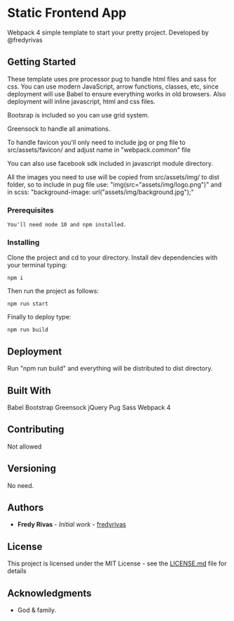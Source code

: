 # Static Frontend App

Webpack 4 simple template to start your pretty project. Developed by @fredyrivas

## Getting Started

These template uses pre processor pug to handle html files and sass for css. You can use modern JavaScript, arrow functions, classes, etc, since deployment will use Babel to ensure everything works in old browsers. Also deployment will inline javascript, html and css files. 

Bootsrap is included so you can use grid system.

Greensock to handle all animations.

To handle favicon you'll only need to include jpg or png file to src/assets/favicon/ and adjust name in "webpack.common" file

You can also use facebook sdk included in javascript module directory.

All the images you need to use will be copied from src/assets/img/ to dist folder, so to include in pug file use: "img(src="assets/img/logo.png")" and in scss: "background-image: url("assets/img/background.jpg");"

### Prerequisites


```
You'll need node 10 and npm installed.

```

### Installing

Clone the project and cd to your directory. Install dev dependencies with your terminal typing:

```
npm i
```

Then run the project as follows:

```
npm run start
```

Finally to deploy type:

```
npm run build
```




## Deployment

Run "npm run build" and everything will be distributed to dist directory. 

## Built With

Babel 
Bootstrap 
Greensock
jQuery
Pug
Sass
Webpack 4

## Contributing

Not allowed 

## Versioning

No need.

## Authors

* **Fredy Rivas** - *Initial work* - [fredyrivas](http://fredyrivas.com/developer)


## License

This project is licensed under the MIT License - see the [LICENSE.md](LICENSE.md) file for details

## Acknowledgments

* God & family.
